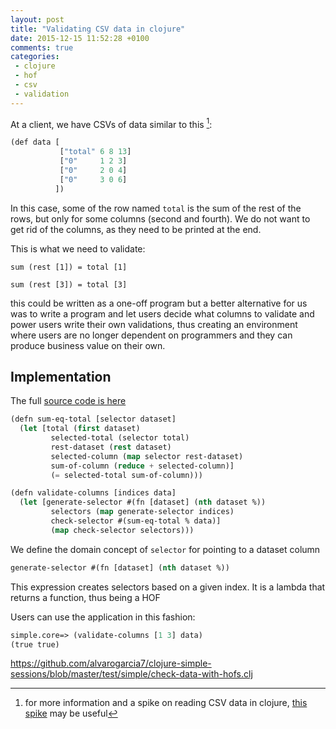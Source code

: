```yaml
---
layout: post
title: "Validating CSV data in clojure"
date: 2015-12-15 11:52:28 +0100
comments: true
categories: 
 - clojure
 - hof
 - csv
 - validation
---
```


At a client, we have CSVs of data similar to this [^1]:

```lisp
(def data [
           ["total" 6 8 13]
           ["0"     1 2 3]
           ["0"     2 0 4]
           ["0"     3 0 6]
          ])
```

In this case, some of the row named ``total`` is the sum of the rest of the rows, but only for some columns (second and fourth). We do not want to get rid of the columns, as they need to be printed at the end.

This is what we need to validate:

``sum (rest [1]) = total [1]``

``sum (rest [3]) = total [3]``

this could be written as a one-off program but a better alternative for us was to write a program and let users decide what columns to validate and power users write their own validations, thus creating an environment where users are no longer dependent on programmers and they can produce business value on their own.

## Implementation

The full [source code is here](https://github.com/alvarogarcia7/clojure-simple-sessions/blob/master/test/simple/check-data-with-hofs.clj)

```lisp
(defn sum-eq-total [selector dataset]
  (let [total (first dataset)
         selected-total (selector total)
         rest-dataset (rest dataset)
         selected-column (map selector rest-dataset)
         sum-of-column (reduce + selected-column)]
         (= selected-total sum-of-column)))

(defn validate-columns [indices data]
  (let [generate-selector #(fn [dataset] (nth dataset %))
         selectors (map generate-selector indices)
         check-selector #(sum-eq-total % data)]
         (map check-selector selectors)))
```

We define the domain concept of ``selector`` for pointing to a dataset column


```lisp
generate-selector #(fn [dataset] (nth dataset %))
```

This expression creates selectors based on a given index. It is a lambda that returns a function, thus being a HOF

Users can use the application in this fashion:

```lisp
simple.core=> (validate-columns [1 3] data)
(true true)
```


https://github.com/alvarogarcia7/clojure-simple-sessions/blob/master/test/simple/check-data-with-hofs.clj

[^1]: for more information and a spike on reading CSV data in clojure, [this spike](https://github.com/alvarogarcia7/clojure-simple-sessions/blob/master/src/simple/check-media-csv.clj) may be useful